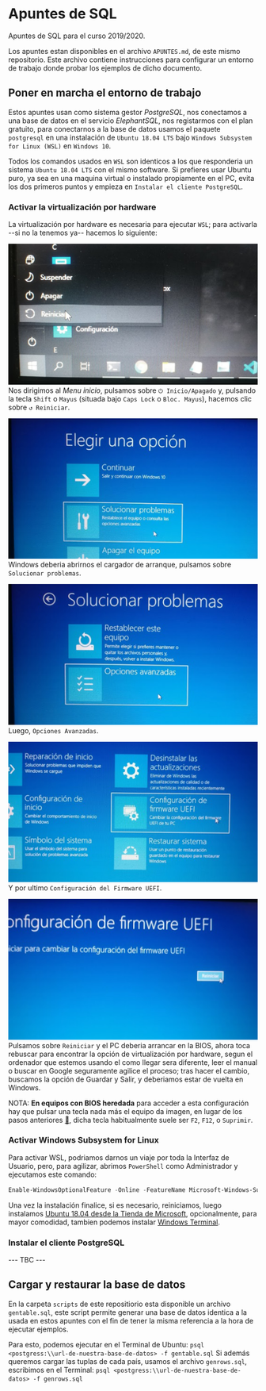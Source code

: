 # Apuntes de SQL
Apuntes de SQL para el curso 2019/2020.

Los apuntes estan disponibles en el archivo `APUNTES.md`, de este mismo repositorio. Este archivo contiene instrucciones para configurar un entorno de trabajo donde probar los ejemplos de dicho documento.

## Poner en marcha el entorno de trabajo
Estos apuntes usan como sistema gestor *PostgreSQL*, nos conectamos a una base de datos en el servicio *ElephantSQL*, nos registarmos con el plan gratuito, para conectarnos a la base de datos usamos el paquete `postgresql` en una instalación de `Ubuntu 18.04 LTS` bajo `Windows Subsystem for Linux (WSL)` en `Windows 10`.

Todos los comandos usados en `WSL` son identicos a los que responderia un sistema `Ubuntu 18.04 LTS` con el mismo software. Si prefieres usar Ubuntu puro, ya sea en una maquina virtual o instalado propiamente en el PC, evita los dos primeros puntos y empieza en `Instalar el cliente PostgreSQL`.

### Activar la virtualización por hardware
La virtualización por hardware es necesaria para ejecutar `WSL`; para activarla --si no la tenemos ya-- hacemos lo siguiente:

![Menu Inicio -> Inicio/Apagado -> (Shift) + Reiniciar](./README_imgs/1_1.png?raw=true)
Nos dirigimos al *Menu inicio*, pulsamos sobre `⏻ Inicio/Apagado` y, pulsando la tecla `Shift` o `Mayus` (situada bajo `Caps Lock` o `Bloc. Mayus`), hacemos clic sobre `↺ Reiniciar`.

![Solucionar Problemas, como el Sr. Lobo](./README_imgs/1_2.png?raw=true)
Windows deberia abrirnos el cargador de arranque, pulsamos sobre `Solucionar problemas`. 

![Opciones Avanzadas](./README_imgs/1_3.png?raw=true)
Luego, `Opciones Avanzadas`.

![Configuración del Firmware UEFI](./README_imgs/1_4.png?raw=true)
Y por ultimo `Configuración del Firmware UEFI`. 

![Reiniciar](./README_imgs/1_5.png?raw=true)
Pulsamos sobre `Reiniciar` y el PC deberia arrancar en la BIOS, ahora toca rebuscar para encontrar la opción de virtualización por hardware, segun el ordenador que estemos usando el como llegar sera diferente, leer el manual o buscar en Google seguramente agilice el proceso; tras hacer el cambio, buscamos la opción de Guardar y Salir, y deberiamos estar de vuelta en Windows.

NOTA: **En equipos con BIOS heredada** para acceder a esta configuración hay que pulsar una tecla nada más el equipo da imagen, en lugar de los pasos anteriores [💩](https://www.google.com/search?q=uefi+memes&tbm=isch), dicha tecla habitualmente suele ser `F2`, `F12`, o `Suprimir`.

### Activar Windows Subsystem for Linux
Para activar WSL, podriamos darnos un viaje por toda la Interfaz de Usuario, pero, para agilizar, abrimos `PowerShell` como Administrador y ejecutamos este comando:

```powershell
Enable-WindowsOptionalFeature -Online -FeatureName Microsoft-Windows-Subsystem-Linux
```

Una vez la instalación finalice, si es necesario, reiniciamos, luego instalamos [Ubuntu 18.04 desde la Tienda de Microsoft](https://www.microsoft.com/store/apps/9N9TNGVNDL3Q), opcionalmente, para mayor comodidad, tambien podemos instalar [Windows Terminal](https://aka.ms/windowsterminal).

### Instalar el cliente PostgreSQL
--- TBC ---

## Cargar y restaurar la base de datos
En la carpeta `scripts` de este repositiorio esta disponible un archivo `gentable.sql`, este script permite generar una base de datos identica a la usada en estos apuntes con el fin de tener la misma referencia a la hora de ejecutar ejemplos.

Para esto, podemos ejecutar en el Terminal de Ubuntu: `psql <postgress:\\url-de-nuestra-base-de-datos> -f gentable.sql`
Si además queremos cargar las tuplas de cada país, usamos el archivo `genrows.sql`, escribimos en el Terminal: `psql <postgress:\\url-de-nuestra-base-de-datos> -f genrows.sql`
